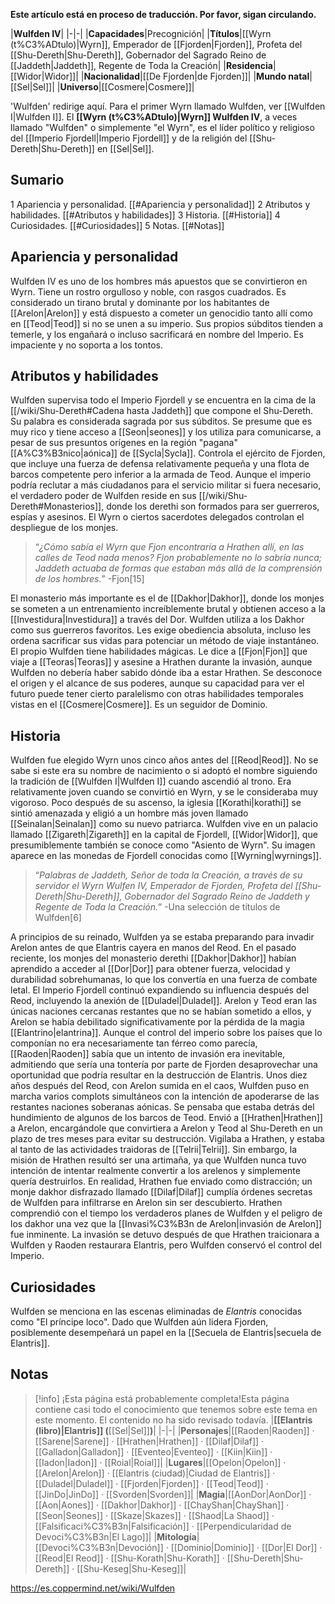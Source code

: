 **Este artículo está en proceso de traducción. Por favor, sigan circulando.**


|**Wulfden IV**|
|-|-|
|**Capacidades**|Precognición|
|**Títulos**|[[Wyrn (t%C3%ADtulo)\|Wyrn]], Emperador de [[Fjorden\|Fjorden]], Profeta del [[Shu-Dereth\|Shu-Dereth]], Gobernador del Sagrado Reino de [[Jaddeth\|Jaddeth]], Regente de Toda la Creación|
|**Residencia**|[[Widor\|Widor]]|
|**Nacionalidad**|[[De Fjorden\|de Fjorden]]|
|**Mundo natal**|[[Sel\|Sel]]|
|**Universo**|[[Cosmere\|Cosmere]]|

'Wulfden' redirige aquí. Para el primer Wyrn llamado Wulfden, ver [[Wulfden I\|Wulfden I]].
El **[[Wyrn (t%C3%ADtulo)\|Wyrn]] Wulfden IV**, a veces llamado "Wulfden" o simplemente "el Wyrn", es el líder político y religioso del [[Imperio Fjordell\|Imperio Fjordell]] y de la religión del [[Shu-Dereth\|Shu-Dereth]] en [[Sel\|Sel]].

## Sumario

1 Apariencia y personalidad. [[#Apariencia y personalidad]] 
2 Atributos y habilidades. [[#Atributos y habilidades]] 
3 Historia. [[#Historia]] 
4 Curiosidades. [[#Curiosidades]] 
5 Notas. [[#Notas]] 


## Apariencia y personalidad
Wulfden IV es uno de los hombres más apuestos que se convirtieron en Wyrn. Tiene un rostro orgulloso y noble, con rasgos cuadrados.
Es considerado un tirano brutal y dominante por los habitantes de [[Arelon\|Arelon]] y está dispuesto a cometer un genocidio tanto allí como en [[Teod\|Teod]] si no se unen a su imperio. Sus propios súbditos tienden a temerle, y los engañará o incluso sacrificará en nombre del Imperio. Es impaciente y no soporta a los tontos.

## Atributos y habilidades
Wulfden supervisa todo el Imperio Fjordell y se encuentra en la cima de la [[/wiki/Shu-Dereth#Cadena hasta Jaddeth]] que compone el Shu-Dereth. Su palabra es considerada sagrada por sus súbditos. Se presume que es muy rico y  tiene acceso a [[Seon\|seones]] y los utiliza para comunicarse, a pesar de sus presuntos orígenes en la región "pagana" [[A%C3%B3nico\|aónica]] de [[Sycla\|Sycla]].
Controla el ejército de Fjorden, que incluye una fuerza de defensa relativamente pequeña y una flota de barcos competente pero inferior a la armada de Teod. Aunque el imperio podría reclutar a más ciudadanos para el servicio militar si fuera necesario, el verdadero poder de Wulfden reside en sus [[/wiki/Shu-Dereth#Monasterios]], donde los derethi son formados para ser guerreros, espías y asesinos. El Wyrn o ciertos sacerdotes delegados controlan el despliegue de los monjes.

>“*¿Cómo sabía el Wyrn que Fjon encontraría a Hrathen allí, en las calles de Teod nada menos? Fjon probablemente no lo sabría nunca; Jaddeth actuaba de formas que estaban más allá de la comprensión de los hombres.*”
\-Fjon[15]

El monasterio más importante es el de [[Dakhor\|Dakhor]], donde los monjes se someten a un entrenamiento increíblemente brutal y obtienen acceso a la [[Investidura\|Investidura]] a través del Dor. Wulfden utiliza a los Dakhor como sus guerreros favoritos. Les exige obediencia absoluta, incluso les ordena sacrificar sus vidas para potenciar un método de viaje instantáneo. El propio Wulfden tiene habilidades mágicas. Le dice a [[Fjon\|Fjon]] que viaje a [[Teoras\|Teoras]] y asesine a Hrathen durante la invasión, aunque Wulfden no debería haber sabido dónde iba a estar Hrathen. Se desconoce el origen y el alcance de sus poderes, aunque su capacidad para ver el futuro puede tener cierto paralelismo con otras habilidades temporales vistas en el [[Cosmere\|Cosmere]]. Es un seguidor de Dominio.

## Historia
Wulfden fue elegido Wyrn unos cinco años antes del [[Reod\|Reod]]. No se sabe si este era su nombre de nacimiento o si adoptó el nombre siguiendo la tradición de [[Wulfden I\|Wulfden I]] cuando ascendió al trono. Era relativamente joven cuando se convirtió en Wyrn, y se le consideraba muy vigoroso. Poco después de su ascenso, la iglesia [[Korathi\|korathi]] se sintió amenazada y eligió a un hombre más joven llamado [[Seinalan\|Seinalan]] como su nuevo patriarca. Wulfden vive en un palacio llamado [[Zigareth\|Zigareth]] en la capital de Fjordell, [[Widor\|Widor]], que presumiblemente también se conoce como "Asiento de Wyrn". Su imagen aparece en las monedas de Fjordell conocidas como [[Wyrning\|wyrnings]].

>“*Palabras de Jaddeth, Señor de toda la Creación, a través de su servidor el Wyrn Wulfen IV, Emperador de Fjorden, Profeta del [[Shu-Dereth\|Shu-Dereth]], Gobernador del Sagrado Reino de Jaddeth y Regente de Toda la Creación.*”
\-Una selección de títulos de Wulfden[6]

A principios de su reinado, Wulfden ya se estaba preparando para invadir Arelon antes de que Elantris cayera en manos del Reod. En el pasado reciente, los monjes del monasterio derethi [[Dakhor\|Dakhor]] habían aprendido a acceder al [[Dor\|Dor]] para obtener fuerza, velocidad y durabilidad sobrehumanas, lo que los convertía en una fuerza de combate letal.
El Imperio Fjordell continuó expandiendo su influencia después del Reod, incluyendo la anexión de [[Duladel\|Duladel]]. Arelon y Teod eran las únicas naciones cercanas restantes que no se habían sometido a ellos, y Arelon se había debilitado significativamente por la pérdida de la magia [[Elantrino\|elantrina]]. Aunque el control del imperio sobre los países que lo componían no era necesariamente tan férreo como parecía, [[Raoden\|Raoden]] sabía que un intento de invasión era inevitable, admitiendo que sería una tontería por parte de Fjorden desaprovechar una oportunidad que podría resultar en la destrucción de Elantris.
Unos diez años después del Reod, con Arelon sumida en el caos, Wulfden puso en marcha varios complots simultáneos con la intención de apoderarse de las restantes naciones soberanas aónicas. Se pensaba que estaba detrás del hundimiento de algunos de los barcos de Teod. Envió a [[Hrathen\|Hrathen]] a Arelon, encargándole que convirtiera a Arelon y Teod al Shu-Dereth en un plazo de tres meses para evitar su destrucción. Vigilaba a Hrathen, y estaba al tanto de las actividades traidoras de [[Telrii\|Telrii]].
Sin embargo, la misión de Hrathen resultó ser una artimaña, ya que Wulfden nunca tuvo intención de intentar realmente convertir a los arelenos y simplemente quería destruirlos. En realidad, Hrathen fue enviado como distracción; un monje dakhor disfrazado llamado [[Dilaf\|Dilaf]] cumplía órdenes secretas de Wulfden para infiltrarse en Arelon sin ser descubierto. Hrathen comprendió con el tiempo los verdaderos planes de Wulfden y el peligro de los dakhor una vez que la [[Invasi%C3%B3n de Arelon\|invasión de Arelon]] fue inminente. La invasión se detuvo después de que Hrathen traicionara a Wulfden y Raoden restaurara Elantris, pero Wulfden conservó el control del Imperio.

## Curiosidades
Wulfden se menciona en las escenas eliminadas de *Elantris* conocidas como "El príncipe loco".
Dado que Wulfden aún lidera Fjorden, posiblemente desempeñará un papel en la [[Secuela de Elantris\|secuela de Elantris]].
## Notas

> [!info] ¡Esta página está probablemente completa!Esta página contiene casi todo el conocimiento que tenemos sobre este tema en este momento.
El contenido no ha sido revisado todavía.
|**[[Elantris (libro)\|Elantris]] (**[[Sel\|Sel]]**)**|
|-|-|
|**Personajes**|[[Raoden\|Raoden]] · [[Sarene\|Sarene]] · [[Hrathen\|Hrathen]] · [[Dilaf\|Dilaf]] · [[Galladon\|Galladon]] · [[Eventeo\|Eventeo]] · [[Kiin\|Kiin]] · [[Iadon\|Iadon]] · [[Roial\|Roial]]|
|**Lugares**|[[Opelon\|Opelon]] · [[Arelon\|Arelon]] · [[Elantris (ciudad)\|Ciudad de Elantris]] · [[Duladel\|Duladel]] · [[Fjorden\|Fjorden]] · [[Teod\|Teod]] · [[JinDo\|JinDo]] · [[Svorden\|Svorden]]|
|**Magia**|[[AonDor\|AonDor]] · [[Aon\|Aones]] · [[Dakhor\|Dakhor]] · [[ChayShan\|ChayShan]] · [[Seon\|Seones]] · [[Skaze\|Skazes]] · [[Shaod\|La Shaod]] · [[Falsificaci%C3%B3n\|Falsificación]] · [[Perpendicularidad de Devoci%C3%B3n\|El Lago]]|
|**Mitología**|[[Devoci%C3%B3n\|Devoción]] · [[Dominio\|Dominio]] · [[Dor\|El Dor]] · [[Reod\|El Reod]] · [[Shu-Korath\|Shu-Korath]] · [[Shu-Dereth\|Shu-Dereth]] · [[Shu-Keseg\|Shu-Keseg]]|



https://es.coppermind.net/wiki/Wulfden